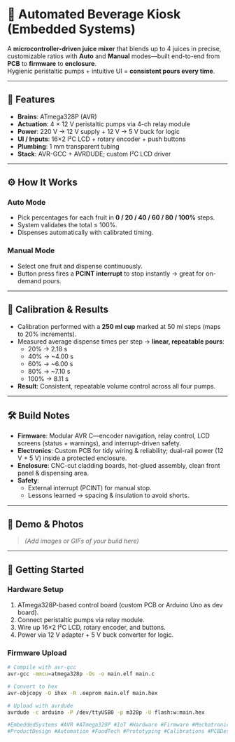 # 🍹 Automated Beverage Kiosk (Embedded Systems)

A **microcontroller-driven juice mixer** that blends up to 4 juices in precise, customizable ratios with **Auto** and **Manual** modes—built end-to-end from **PCB** to **firmware** to **enclosure**.  
Hygienic peristaltic pumps + intuitive UI = **consistent pours every time**.

---

## 🧩 Features

- **Brains**: ATmega328P (AVR)
- **Actuation**: 4 × 12 V peristaltic pumps via 4-ch relay module
- **Power**: 220 V → 12 V supply + 12 V → 5 V buck for logic
- **UI / Inputs**: 16×2 I²C LCD + rotary encoder + push buttons
- **Plumbing**: 1 mm transparent tubing
- **Stack**: AVR-GCC + AVRDUDE; custom I²C LCD driver

---

## ⚙️ How It Works

### Auto Mode
- Pick percentages for each fruit in **0 / 20 / 40 / 60 / 80 / 100%** steps.  
- System validates the total ≤ 100%.  
- Dispenses automatically with calibrated timing.

### Manual Mode
- Select one fruit and dispense continuously.  
- Button press fires a **PCINT interrupt** to stop instantly → great for on-demand pours.

---

## 🧪 Calibration & Results

- Calibration performed with a **250 ml cup** marked at 50 ml steps (maps to 20% increments).  
- Measured average dispense times per step → **linear, repeatable pours**:  
  - 20% → 2.18 s  
  - 40% → ~4.00 s  
  - 60% → ~6.00 s  
  - 80% → ~7.10 s  
  - 100% → 8.11 s  
- **Result**: Consistent, repeatable volume control across all four pumps.

---

## 🛠️ Build Notes

- **Firmware**: Modular AVR C—encoder navigation, relay control, LCD screens (status + warnings), and interrupt-driven safety.  
- **Electronics**: Custom PCB for tidy wiring & reliability; dual-rail power (12 V + 5 V) inside a protected enclosure.  
- **Enclosure**: CNC-cut cladding boards, hot-glued assembly, clean front panel & dispensing area.  
- **Safety**:  
  - External interrupt (PCINT) for manual stop.  
  - Lessons learned → spacing & insulation to avoid shorts.

---

## 📸 Demo & Photos
> _(Add images or GIFs of your build here)_

---

## 🚀 Getting Started

### Hardware Setup
1. ATmega328P-based control board (custom PCB or Arduino Uno as dev board).
2. Connect peristaltic pumps via relay module.
3. Wire up 16×2 I²C LCD, rotary encoder, and buttons.
4. Power via 12 V adapter + 5 V buck converter for logic.

### Firmware Upload
```bash
# Compile with avr-gcc
avr-gcc -mmcu=atmega328p -Os -o main.elf main.c

# Convert to hex
avr-objcopy -O ihex -R .eeprom main.elf main.hex

# Upload with avrdude
avrdude -c arduino -P /dev/ttyUSB0 -p m328p -U flash:w:main.hex

#EmbeddedSystems #AVR #ATmega328P #IoT #Hardware #Firmware #Mechatronics
#ProductDesign #Automation #FoodTech #Prototyping #Calibrations #PCBDesign
